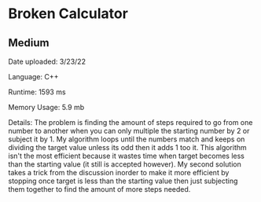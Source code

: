 
# Broken Calculator

## Medium

Date uploaded: 3/23/22

Language: C++

Runtime: 1593 ms

Memory Usage: 5.9 mb

Details: The problem is finding the amount of steps required to go from one number to another when you can only multiple the starting number by 2 or subject it by 1. My algorithm loops until the numbers match and keeps on dividing the target value unless its odd then it adds 1 too it. This algorithm isn't the most efficient because it wastes time when target becomes less than the starting value (it still is accepted however). My second solution takes a trick from the discussion inorder to make it more efficient by stopping once target is less than the starting value then just subjecting them together to find the amount of more steps needed.
